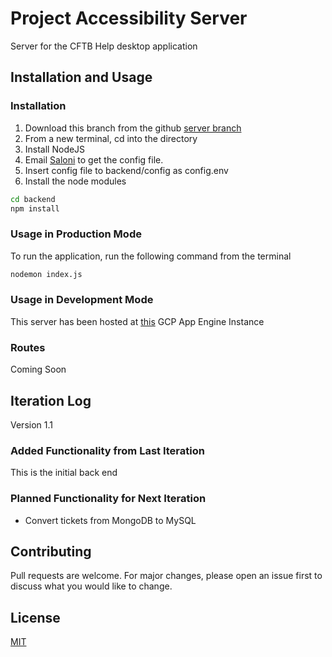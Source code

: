 # Project Accessibility Server
Server for the CFTB Help desktop application

## Installation and Usage

### Installation

1. Download this branch from the github [server branch](https://github.com/ieee-utd/project-accessibility/tree/server)
2. From a new terminal, cd into the directory
3. Install NodeJS
4. Email [Saloni](mailto:saloni.shivdasani@utdallas.edu) to get the config file.
5. Insert config file to backend/config as config.env
6. Install the node modules
```bash
cd backend
npm install
```

### Usage in Production Mode

To run the application, run the following command from the terminal

```bash
nodemon index.js
```

### Usage in Development Mode

This server has been hosted at [this](https://project-accessibility.wl.r.appspot.com) GCP App Engine Instance

### Routes

Coming Soon

## Iteration Log
Version 1.1

### Added Functionality from Last Iteration
This is the initial back end

### Planned Functionality for Next Iteration
* Convert tickets from MongoDB to MySQL

## Contributing
Pull requests are welcome. For major changes, please open an issue first to discuss what you would like to change.

## License
[MIT](https://choosealicense.com/licenses/mit/)
